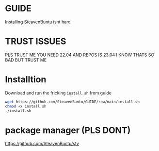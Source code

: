 # GUIDE
Installing SteavenBuntu isnt hard

# TRUST ISSUES
 PLS TRUST ME YOU NEED 22.04 AND REPOS IS 23.04 I KNOW THATS SO BAD BUT TRUST ME


 # Installtion

Download and run the fricking `install.sh` from guide
 

 ```sh
 wget https://github.com/SteavenBuntu/GUIDE/raw/main/install.sh
chmod +x install.sh
./install.sh
```


 # package manager (PLS DONT)

 https://github.com/SteavenBuntu/stv